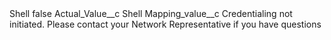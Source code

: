 <?xml version="1.0" encoding="UTF-8"?>
<CustomMetadata xmlns="http://soap.sforce.com/2006/04/metadata" xmlns:xsi="http://www.w3.org/2001/XMLSchema-instance" xmlns:xsd="http://www.w3.org/2001/XMLSchema">
    <label>Shell</label>
    <protected>false</protected>
    <values>
        <field>Actual_Value__c</field>
        <value xsi:type="xsd:string">Shell</value>
    </values>
    <values>
        <field>Mapping_value__c</field>
        <value xsi:type="xsd:string">Credentialing not initiated. Please contact your Network Representative if you have questions</value>
    </values>
</CustomMetadata>
